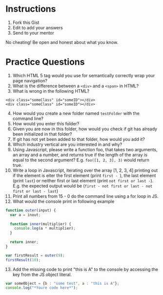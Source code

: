 # Instructions

1. Fork this Gist
2. Edit to add your answers
3. Send to your mentor

No cheating! Be open and honest about what you know.

# Practice Questions

1. Which HTML 5 tag would you use for semantically correctly wrap your page navigation?
2. What is the difference between a `<div>` and a `<span>` in HTML?
3. What is wrong in the following HTML?
  ```
  <div class="someClass" id="someID"></div>
  <div class="someClass" id="someID"></div>
  ```
4. How would you create a new folder named `testFolder` with the command line?
5. How would you enter this folder?
6. Given you are now in this folder, how would you check if git has already been initialized in that folder?
7. If git has not yet been added to that folder, how would you add it?
8. Which industry vertical are you interested in and why?
9. Using Javascript, please write a function foo, that takes two arguments, an array and a number, and returns true if the length of the array is equal to the second argument? E.g. `foo([1, 2, 3], 3)` would return true.
10. Write a loop in Javascript, iterating over the array [1, 2, 3, 4] printing out if the element is eiter the first element (print `first - `), the last element (print `last`) or neither first or last element (print `not first or last -`). E.g. the expected output would be (`first - not first or last - not first or last - last`)
11. Print all numbers from 15 - 0 do the command line using a for loop in JS.
12. What would the console print in following example
  ```javascript
  function outer(input) {
    var a = inout;
    
    function inner(multiplier) {
      console.log(a * multiplier);
    }
    
    return inner;
  }
  
  var firstResult = outer(9);
  firstResult(10);
  ```
13. Add the missing code to print "this is A" to the console by accessing the key from the JS object literal.
  ```javascript
  var someObject = {b : "some test", a : "this is A"};
  console.log("*Youre code here*");
  ```
